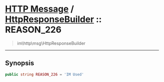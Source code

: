 # [HTTP Message](http.md) / [HttpResponseBuilder](http-HttpResponseBuilder.md) :: REASON_226
 > im\http\msg\HttpResponseBuilder
____

## Synopsis
```php
public string REASON_226 = 'IM Used'
```
